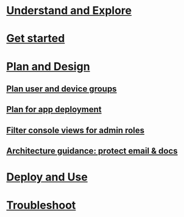 # [Understand and Explore](/Intune/Understand/ways-to-do-enterprise-mobility.html)
# [Get started](/Intune/getstarted/what-s-new-in-microsoft-intune.html)
# [Plan and Design](plan-your-user-and-device-groups.md)

## [Plan user and device groups](plan-your-user-and-device-groups.md)
## [Plan for app deployment](Plan-for-app-deployment-in-microsoft-intune.md)
## [Filter console views for admin roles](control-what-admins-can-see-in-the-microsoft-intune-admin-console.md)
## [Architecture guidance: protect email & docs](architecture-guidance-for-protecting-company-email-and-documents.md)
<!-- ## [Reference for Tenant Administrator accounts](Reference-for-Tenant-Administrator-accounts-for-microsoft-intune.md) -->

# [Deploy and Use](/intune/deployuse/learn-how-to-deploy-a-solution-for-protecting-company-email-and-documents.html)
# [Troubleshoot](/intune/troubleshoot/how-to-get-support-for-microsoft-intune.html)
